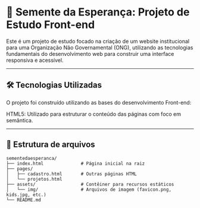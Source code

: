 # 🌱 Semente da Esperança: Projeto de Estudo Front-end

Este é um projeto de estudo focado na criação de um website institucional para uma Organização Não Governamental (ONG), utilizando as tecnologias fundamentais do desenvolvimento web para construir uma interface responsiva e acessível.

---

## 🛠️ Tecnologias Utilizadas

O projeto foi construído utilizando as bases do desenvolvimento Front-end:

HTML5: Utilizado para estruturar o conteúdo das páginas com foco em semântica.

---

## 📂 Estrutura de arquivos

```
sementedaesperanca/
├── index.html              # Página inicial na raiz
├── pages/
│   ├── cadastro.html       # Outras páginas HTML
│   └── projetos.html
├── assets/                 # Contêiner para recursos estáticos
│   └── img/                # Arquivos de imagem (favicon.png, kids.jpg, etc.)
└── README.md
